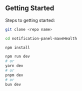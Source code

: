 ## Getting Started

Steps to getting started:

```bash
git clone <repo name>

cd notification-panel-maveHealth

npm install

npm run dev
# or
yarn dev
# or
pnpm dev
# or
bun dev
```
